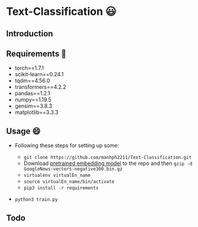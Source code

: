 # Text-Classification :smiley:

## Introduction



## Requirements :raising_hand:

- torch==1.7.1
- scikit-learn==0.24.1
- tqdm==4.56.0
- transformers==4.2.2
- pandas==1.2.1
- numpy==1.19.5
- gensim==3.8.3
- matplotlib==3.3.3

## Usage :smile:

- Following these steps for setting up some:

  - `git clone https://github.com/manhph2211/Text-Classification.git`
  - Download [pretrained embedding model](https://drive.google.com/file/d/0B7XkCwpI5KDYNlNUTTlSS21pQmM/edit`) to the repo and then `gzip -d 
GoogleNews-vectors-negative300.bin.gz`
  - `virtualenv virtualEn_name`
  - `source virtualEn_name/bin/activate` 
  - `pip3 install -r requirements`

- `python3 train.py`

## Todo

